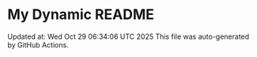 # My Dynamic README
Updated at: Wed Oct 29 06:34:06 UTC 2025
This file was auto-generated by GitHub Actions.
